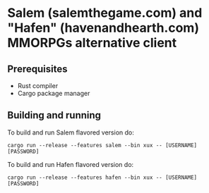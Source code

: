 # Salem (salemthegame.com) and "Hafen" (havenandhearth.com) MMORPGs alternative client #

## Prerequisites ##

- Rust compiler
- Cargo package manager

## Building and running ##

To build and run Salem flavored version do:
```
cargo run --release --features salem --bin xux -- [USERNAME] [PASSWORD]
```

To build and run Hafen flavored version do:
```
cargo run --release --features hafen --bin xux -- [USERNAME] [PASSWORD]
```

